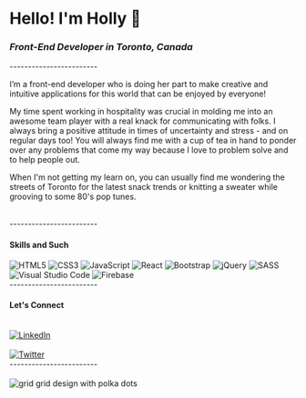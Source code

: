<h1> Hello! I'm Holly 👋 </h1>

<h3><em>Front-End Developer in Toronto, Canada</em></h3>
------------------------
<br/>
<p> I’m a front-end developer who is doing her part to make creative and intuitive applications for this world that can be enjoyed by everyone!</p>

<p>My time spent working in hospitality was crucial in molding me into an awesome team player with a real knack for communicating with folks. I always bring a positive attitude in times of uncertainty and stress - and on regular days too! You will always find me with a cup of tea in hand to ponder over any problems that come my way because I love to problem solve and to help people out.</p>

<p>When I'm not getting my learn on, you can usually find me wondering the streets of Toronto for the latest snack trends or knitting a sweater while grooving to some 80's pop tunes.</p>
<br/>
------------------------
<h4>Skills and Such</h4>
<img alt="HTML5" src="https://img.shields.io/badge/html5-%23E34F26.svg?&style=for-the-badge&logo=html5&logoColor=white"/>
<img alt="CSS3" src="https://img.shields.io/badge/css3-%231572B6.svg?&style=for-the-badge&logo=css3&logoColor=white"/>
<img alt="JavaScript" src="https://img.shields.io/badge/javascript-%23323330.svg?&style=for-the-badge&logo=javascript&logoColor=%23F7DF1E"/>
<img alt="React" src="https://img.shields.io/badge/react-%2320232a.svg?&style=for-the-badge&logo=react&logoColor=%2361DAFB"/>
<img alt="Bootstrap" src="https://img.shields.io/badge/bootstrap-%23563D7C.svg?&style=for-the-badge&logo=bootstrap&logoColor=white"/>
<img alt="jQuery" src="https://img.shields.io/badge/jquery-%230769AD.svg?&style=for-the-badge&logo=jquery&logoColor=white"/>
<img alt="SASS" src="https://img.shields.io/badge/SASS-hotpink.svg?&style=for-the-badge&logo=SASS&logoColor=white"/>
<img alt="Visual Studio Code" src="https://img.shields.io/badge/VisualStudioCode-0078d7.svg?&style=for-the-badge&logo=visual-studio-code&logoColor=white"/>
<img alt="Firebase" src="https://img.shields.io/badge/firebase-%23039BE5.svg?&style=for-the-badge&logo=firebase"/>
<br/>
------------------------
<h4>Let's Connect</h4>
<br/>
<a href="https://www.linkedin.com/in/hollyjasiura/">
<img alt="LinkedIn" src="https://img.shields.io/badge/linkedin-%230077B5.svg?&style=for-the-badge&logo=linkedin&logoColor=white"/> </a>
<br/>
<a href="https://www.github.com/holjas>
<img alt="GitHub" src="https://img.shields.io/badge/github-%23121011.svg?&style=for-the-badge&logo=github&logoColor=white"/></a> 
                                                                                                                          <br/>
                                                                                                                          <a <a href="https://twitter.com/ThisIsHollyJ">
   <img alt="Twitter" src="https://img.shields.io/badge/<thisIsHollyJ>-%231DA1F2.svg?&style=for-the-badge&logo=Twitter&logoColor=white"/>      </a>   
   <br/>
------------------------
<br/>
<br/>
<img src="https://media-exp1.licdn.com/dms/image/C4E16AQF4Z6qgruAigw/profile-displaybackgroundimage-shrink_350_1400/0/1619732925071?e=1625097600&v=beta&t=eb1lJmmeLStrkqhSBnBunoJeRC3Bkff6phpbgqPHr1w" alt="grid grid design with polka dots"/>
